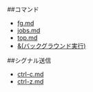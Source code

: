 ##コマンド

* [fg.md](./fg.md)
* [jobs.md](./jobs.md)
* [top.md](./top.md)
* [&(バックグラウンド実行)](./ampersand.md)

##シグナル送信
* [ctrl-c.md](./ctrl-c.md)
* [ctrl-z.md](./ctrl-z.md)

